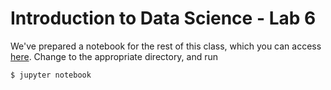 # Introduction to Data Science - Lab 6

We've prepared a notebook for the rest of this class, which you can access [here](lab6-time-series.ipynb). Change to the appropriate directory, and run

```
$ jupyter notebook
```